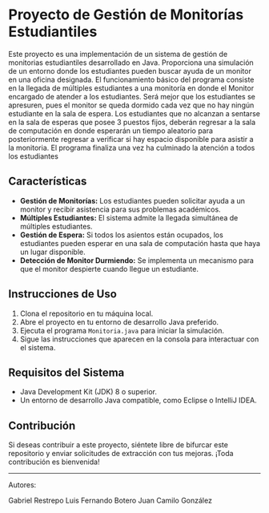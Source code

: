 # Proyecto de Gestión de Monitorías Estudiantiles

Este proyecto es una implementación de un sistema de gestión de monitorias estudiantiles desarrollado en Java. Proporciona una simulación de un entorno donde los estudiantes pueden buscar ayuda de un monitor en una oficina designada. El funcionamiento básico del programa consiste en la llegada de múltiples estudiantes a una monitoría en donde el Monitor encargado de atender a los estudiantes. Será mejor que los estudiantes se apresuren, pues el monitor se queda dormido cada vez que no hay ningún estudiante en la sala de espera. Los estudiantes que no alcanzan a sentarse en la sala de esperas que posee 3 puestos fijos, deberán regresar a la sala de computación en donde esperarán un tiempo aleatorio para posteriormente regresar a verificar si hay espacio disponible para asistir a la monitoria. El programa finaliza una vez ha culminado la atención a todos los estudiantes

## Características

- **Gestión de Monitorías:** Los estudiantes pueden solicitar ayuda a un monitor y recibir asistencia para sus problemas académicos.
- **Múltiples Estudiantes:** El sistema admite la llegada simultánea de múltiples estudiantes.
- **Gestión de Espera:** Si todos los asientos están ocupados, los estudiantes pueden esperar en una sala de computación hasta que haya un lugar disponible.
- **Detección de Monitor Durmiendo:** Se implementa un mecanismo para que el monitor despierte cuando llegue un estudiante.

## Instrucciones de Uso

1. Clona el repositorio en tu máquina local.
2. Abre el proyecto en tu entorno de desarrollo Java preferido.
3. Ejecuta el programa `Monitoria.java` para iniciar la simulación.
4. Sigue las instrucciones que aparecen en la consola para interactuar con el sistema.

## Requisitos del Sistema

- Java Development Kit (JDK) 8 o superior.
- Un entorno de desarrollo Java compatible, como Eclipse o IntelliJ IDEA.

## Contribución

Si deseas contribuir a este proyecto, siéntete libre de bifurcar este repositorio y enviar solicitudes de extracción con tus mejoras. ¡Toda contribución es bienvenida!

---

Autores:

Gabriel Restrepo
Luis Fernando Botero
Juan Camilo González
